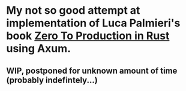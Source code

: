 # My not so good attempt at implementation of Luca Palmieri's book [Zero To Production in Rust](https://www.zero2prod.com) using Axum.
## WIP, postponed for unknown amount of time (probably indefintely...)
